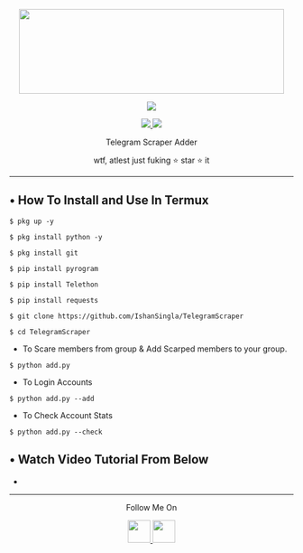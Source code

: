 <p align="center">
  <img src="https://1.bp.blogspot.com/-bMerZKbriRY/X0YzqiPFCsI/AAAAAAAAAP8/1GHlVlmMGcQsHu8cxeK1o5WkTe2VeXlDgCLcBGAsYHQ/s1652/Picture_20200826_152605754.jpg" width="470" height="150">
</p>

<p align="center"><img src="https://img.shields.io/badge/Version-1.01-brightgreen"></p>
<p align="center">
  <a href="https://github.com/IshanSingla">
    <img src="https://img.shields.io/github/followers/th3unkn0n?label=Follow&style=social">
  </a>
  <a href="https://github.com/IshanSingla/TelegramScraper">
    <img src="https://img.shields.io/github/stars/th3unkn0n/TeleGram-Group-Scraper?style=social">
  </a>
</p>
<p align="center">
  Telegram Scraper Adder
</p>
<p align="center">
  wtf, atlest just fuking ⭐ star ⭐ it
</p>

---


## • How To Install and Use In Termux

`$ pkg up -y`

`$ pkg install python -y`

`$ pkg install git`

`$ pip install pyrogram`

`$ pip install Telethon`

`$ pip install requests`

`$ git clone https://github.com/IshanSingla/TelegramScraper`

`$ cd TelegramScraper`

* To Scare members from group & Add Scarped members to your group. 

`$ python add.py`

* To Login Accounts 

`$ python add.py --add`

* To Check Account Stats

`$ python add.py --check`


## • Watch Video Tutorial From Below
* 
---

<p align="center">
  Follow Me On
</p>
<p align="center">
  <a href="https://www.youtube.com/channel/UCKKC1M8UElKt29l0LTfIVxQ">
    <img src="https://github.com/th3unkn0n/extra/blob/master/.img/yt.png" width="40" height="40">
  </a>
  <a href="https://www.instagram.com/is_ishan_singla/">
    <img src="https://github.com/th3unkn0n/extra/blob/master/.img/ig.png" width="40" height="40">
</p>
